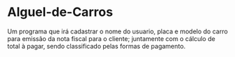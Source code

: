 # Alguel-de-Carros
Um programa que irá cadastrar o nome do usuario, placa e modelo do carro para emissão da nota fiscal para o cliente; juntamente com o cálculo de total à pagar, sendo classificado pelas formas de pagamento.
